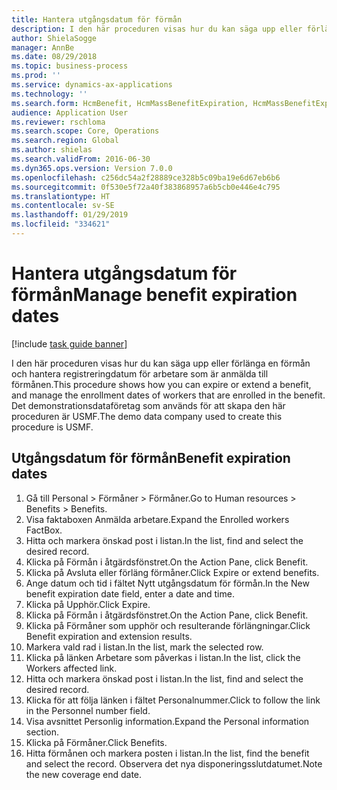 ```yaml
---
title: Hantera utgångsdatum för förmån
description: I den här proceduren visas hur du kan säga upp eller förlänga en förmån och hantera registreringdatum för arbetare som är anmälda till förmånen.
author: ShielaSogge
manager: AnnBe
ms.date: 08/29/2018
ms.topic: business-process
ms.prod: ''
ms.service: dynamics-ax-applications
ms.technology: ''
ms.search.form: HcmBenefit, HcmMassBenefitExpiration, HcmMassBenefitExpirationResults, HcmWorker, HcmWorkerEnrollment
audience: Application User
ms.reviewer: rschloma
ms.search.scope: Core, Operations
ms.search.region: Global
ms.author: shielas
ms.search.validFrom: 2016-06-30
ms.dyn365.ops.version: Version 7.0.0
ms.openlocfilehash: c256dc54a2f28889ce328b5c09ba19e6d67eb6b6
ms.sourcegitcommit: 0f530e5f72a40f383868957a6b5cb0e446e4c795
ms.translationtype: HT
ms.contentlocale: sv-SE
ms.lasthandoff: 01/29/2019
ms.locfileid: "334621"
---
```

# <a name="manage-benefit-expiration-dates"></a><span data-ttu-id="78943-103">Hantera utgångsdatum för förmån</span><span class="sxs-lookup"><span data-stu-id="78943-103">Manage benefit expiration dates</span></span>

[!include [task guide banner](../../includes/task-guide-banner.md)]

<span data-ttu-id="78943-104">I den här proceduren visas hur du kan säga upp eller förlänga en förmån och hantera registreringdatum för arbetare som är anmälda till förmånen.</span><span class="sxs-lookup"><span data-stu-id="78943-104">This procedure shows how you can expire or extend a benefit, and manage the enrollment dates of workers that are enrolled in the benefit.</span></span> <span data-ttu-id="78943-105">Det demonstrationsdataföretag som används för att skapa den här proceduren är USMF.</span><span class="sxs-lookup"><span data-stu-id="78943-105">The demo data company used to create this procedure is USMF.</span></span>


## <a name="benefit-expiration-dates"></a><span data-ttu-id="78943-106">Utgångsdatum för förmån</span><span class="sxs-lookup"><span data-stu-id="78943-106">Benefit expiration dates</span></span>
1. <span data-ttu-id="78943-107">Gå till Personal > Förmåner > Förmåner.</span><span class="sxs-lookup"><span data-stu-id="78943-107">Go to Human resources > Benefits > Benefits.</span></span>
2. <span data-ttu-id="78943-108">Visa faktaboxen Anmälda arbetare.</span><span class="sxs-lookup"><span data-stu-id="78943-108">Expand the Enrolled workers FactBox.</span></span>
3. <span data-ttu-id="78943-109">Hitta och markera önskad post i listan.</span><span class="sxs-lookup"><span data-stu-id="78943-109">In the list, find and select the desired record.</span></span>
4. <span data-ttu-id="78943-110">Klicka på Förmån i åtgärdsfönstret.</span><span class="sxs-lookup"><span data-stu-id="78943-110">On the Action Pane, click Benefit.</span></span>
5. <span data-ttu-id="78943-111">Klicka på Avsluta eller förläng förmåner.</span><span class="sxs-lookup"><span data-stu-id="78943-111">Click Expire or extend benefits.</span></span>
6. <span data-ttu-id="78943-112">Ange datum och tid i fältet Nytt utgångsdatum för förmån.</span><span class="sxs-lookup"><span data-stu-id="78943-112">In the New benefit expiration date field, enter a date and time.</span></span>
7. <span data-ttu-id="78943-113">Klicka på Upphör.</span><span class="sxs-lookup"><span data-stu-id="78943-113">Click Expire.</span></span>
8. <span data-ttu-id="78943-114">Klicka på Förmån i åtgärdsfönstret.</span><span class="sxs-lookup"><span data-stu-id="78943-114">On the Action Pane, click Benefit.</span></span>
9. <span data-ttu-id="78943-115">Klicka på Förmåner som upphör och resulterande förlängningar.</span><span class="sxs-lookup"><span data-stu-id="78943-115">Click Benefit expiration and extension results.</span></span>
10. <span data-ttu-id="78943-116">Markera vald rad i listan.</span><span class="sxs-lookup"><span data-stu-id="78943-116">In the list, mark the selected row.</span></span>
11. <span data-ttu-id="78943-117">Klicka på länken Arbetare som påverkas i listan.</span><span class="sxs-lookup"><span data-stu-id="78943-117">In the list, click the Workers affected link.</span></span>
12. <span data-ttu-id="78943-118">Hitta och markera önskad post i listan.</span><span class="sxs-lookup"><span data-stu-id="78943-118">In the list, find and select the desired record.</span></span>
13. <span data-ttu-id="78943-119">Klicka för att följa länken i fältet Personalnummer.</span><span class="sxs-lookup"><span data-stu-id="78943-119">Click to follow the link in the Personnel number field.</span></span>
14. <span data-ttu-id="78943-120">Visa avsnittet Personlig information.</span><span class="sxs-lookup"><span data-stu-id="78943-120">Expand the Personal information section.</span></span>
15. <span data-ttu-id="78943-121">Klicka på Förmåner.</span><span class="sxs-lookup"><span data-stu-id="78943-121">Click Benefits.</span></span>
16. <span data-ttu-id="78943-122">Hitta förmånen och markera posten i listan.</span><span class="sxs-lookup"><span data-stu-id="78943-122">In the list, find the benefit and select the record.</span></span> <span data-ttu-id="78943-123">Observera det nya disponeringsslutdatumet.</span><span class="sxs-lookup"><span data-stu-id="78943-123">Note the new coverage end date.</span></span>

